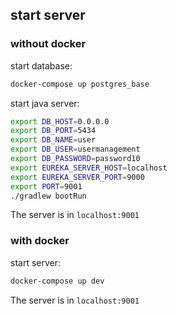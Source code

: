 ## start server

### without docker

start database:

```bash
docker-compose up postgres_base
```

start java server:

```bash
export DB_HOST=0.0.0.0
export DB_PORT=5434
export DB_NAME=user
export DB_USER=usermanagement
export DB_PASSWORD=password10
export EUREKA_SERVER_HOST=localhost
export EUREKA_SERVER_PORT=9000
export PORT=9001
./gradlew bootRun
```

The server is in `localhost:9001`

### with docker

start server:

```bash
docker-compose up dev
```

The server is in `localhost:9001`
